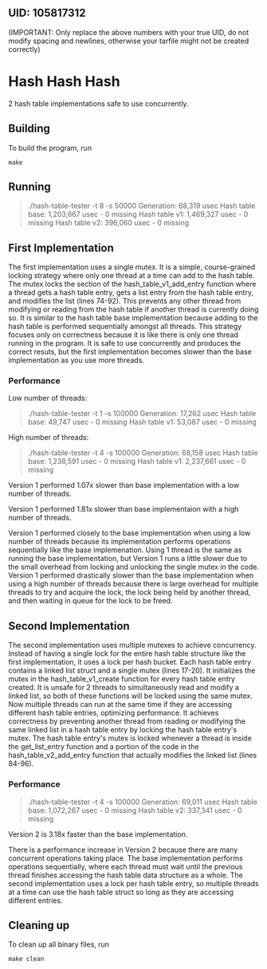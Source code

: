 ## UID: 105817312
(IMPORTANT: Only replace the above numbers with your true UID, do not modify spacing and newlines, otherwise your tarfile might not be created correctly)

# Hash Hash Hash

2 hash table implementations safe to use concurrently.

## Building

To build the program, run 

    make

## Running

  > ./hash-table-tester -t 8 -s 50000
  Generation: 68,319 usec
  Hash table base: 1,203,667 usec
    - 0 missing
  Hash table v1: 1,469,327 usec
    - 0 missing
  Hash table v2: 396,060 usec
    - 0 missing

## First Implementation

The first implementation uses a single mutex. It is a simple, course-grained locking strategy where only one thread at a time can add to the hash table. The mutex  locks the section of the hash_table_v1_add_entry function where a thread gets a hash table entry, gets a list entry from the hash table entry, and modifies the list (lines 74-92). This prevents any other thread from modifying or reading from the hash table if another thread is currently doing so. It is similar to the hash table base implementation because adding to the hash table is performed sequentially amongst all threads. This strategy focuses only on correctness because it is like there is only one thread running in the program. It is safe to use concurrently and produces the correct resuts, but the first implementation becomes slower than the base implementation as you use more threads. 

### Performance

Low number of threads: 

  > ./hash-table-tester -t 1 -s 100000
  Generation: 17,262 usec
  Hash table base: 49,747 usec
    - 0 missing
  Hash table v1: 53,087 usec
    - 0 missing

High number of threads:   

  > ./hash-table-tester -t 4 -s 100000
  Generation: 68,158 usec
  Hash table base: 1,238,591 usec
    - 0 missing
  Hash table v1: 2,237,661 usec
    - 0 missing

Version 1 performed 1.07x slower than base implementation with a low number of threads.

Version 1 performed 1.81x slower than base implementaion with a high number of threads. 

Version 1 performed closely to the base implementation when using a low number of threads because its implementation performs operations sequentially like the base implemenation. Using 1 thread is the same as running the base implementation, but Version 1 runs a little slower due to the small overhead from locking and unlocking the single mutex in the code. Version 1 performed drastically slower than the base implementation when using a high number of threads because there is large overhead for multiple threads to try and acquire the lock, the lock being held by another thread, and then waiting in queue for the lock to be freed.  

## Second Implementation

The second implementation uses multiple mutexes to achieve concurrency. Instead of having a single lock for the entire hash table structure like the first implementation, it uses a lock per hash bucket. Each hash table entry contains a linked list struct and a single mutex (lines 17-20). It initializes the mutex in the hash_table_v1_create function for every hash table entry created. It is unsafe for 2 threads to simultaneously read and modify a linked list, so both of these functions will be locked using the same mutex. Now multiple threads can run at the same time if they are accessing different hash table entries, optimizing performance. It achieves correctness by preventing another thread from reading or modifying the same linked list in a hash table entry by locking the hash table entry's mutex. The hash table entry's mutex is locked whenever a thread is inside the get_list_entry function and a portion of the code in the hash_table_v2_add_entry function that actually modifies the linked list (lines 84-96).

### Performance

  > ./hash-table-tester -t 4 -s 100000
  Generation: 69,011 usec
  Hash table base: 1,072,267 usec
    - 0 missing
  Hash table v2: 337,341 usec
    - 0 missing

Version 2 is 3.18x faster than the base implementation.

There is a performance increase in Version 2 because there are many concurrent operations taking place. The base implementation performs operations sequentially, where each thread must wait until the previous thread finishes accessing the hash table data structure as a whole. The second implementation uses a lock per hash table entry, so multiple threads at a time can use the hash table struct so long as they are accessing different entries. 

## Cleaning up

To clean up all binary files, run

    make clean
